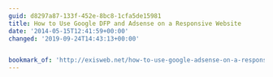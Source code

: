```yaml
---
guid: d8297a87-133f-452e-8bc8-1cfa5de15981
title: How to Use Google DFP and Adsense on a Responsive Website
date: '2014-05-15T12:41:59+00:00'
changed: '2019-09-24T14:43:13+00:00'


bookmark_of: 'http://exisweb.net/how-to-use-google-adsense-on-a-responsive-website'
---
```




